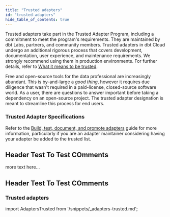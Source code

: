 ```yaml
---
title: "Trusted adapters"
id: "trusted-adapters"
hide_table_of_contents: true
---
```



Trusted adapters take part in the Trusted Adapter Program, including a commitment to meet the program's requirements. They are maintained by dbt Labs, partners, and community members. Trusted adapters in dbt Cloud undergo an additional rigorous process that covers development, documentation, user experience, and maintenance requirements. We strongly recommend using them in production environments. For further details, refer to [What it means to be trusted](/guides/adapter-creation?step=8#what-it-means-to-be-trusted).

Free and open-source tools for the data professional are increasingly abundant. This is by-and-large a *good thing*, however it requires due diligence that wasn't required in a paid-license, closed-source software world. As a user, there are questions to answer important before taking a dependency on an open-source project. The trusted adapter designation is meant to streamline this process for end users.

### Trusted Adapter Specifications

Refer to the [Build, test, document, and promote adapters](/guides/adapter-creation) guide for more information, particularly if you are an adapter maintainer considering having your adapter be added to the trusted list.


<!-- vale off -->

## Header Test To Test COmments
more text here...

<!-- vale on -->

## Header Test To Test COmments

### Trusted adapters

import AdaptersTrusted from '/snippets/_adapters-trusted.md';

<AdaptersTrusted />
